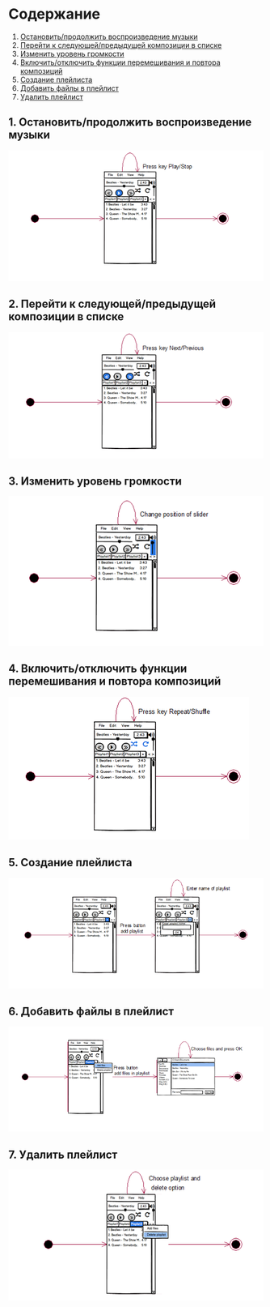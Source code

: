 # Содержание
1. [Остановить/продолжить воспроизведение музыки](#stop_play)<br>
2. [Перейти к следующей/предыдущей композиции в списке](#next_previous)<br>
3. [Изменить уровень громкости](#change_volume)<br>
4. [Включить/отключить функции перемешивания и повтора композиций](#shuffle_repeat)<br>
5. [Создание плейлиста](#create_playlist)<br>
6. [Добавить файлы в плейлист](#add_files)<br>
7. [Удалить плейлист](#delete_playlist)<br>

<a name="stop_play"/>

## 1. Остановить/продолжить воспроизведение музыки

![Остановить/продолжить воспроизведение музыки](stop_play.png)

<a name="next_previous"/>

## 2. Перейти к следующей/предыдущей композиции в списке

![Перейти к следующей/предыдущей композиции в списке](next_previous.png)

<a name="change_volume"/>

## 3. Изменить уровень громкости

![Изменить уровень громкости](change_volume.png)

<a name="shuffle_repeat"/>

## 4. Включить/отключить функции перемешивания и повтора композиций

![Включить/отключить функции перемешивания и повтора композиций](shuffle_repeat.png)

<a name="create_playlist"/>

## 5. Создание плейлиста

![Создание плейлиста](create_playlist.png)

<a name="add_files"/>

## 6. Добавить файлы в плейлист

![Добавить файлы в плейлист](add_files.png)

<a name="delete_playlist"/>

## 7. Удалить плейлист

![Удалить плейлист](delete_playlist.png)